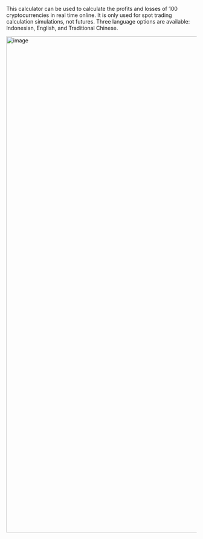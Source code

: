 This calculator can be used to calculate the profits and losses of 100 cryptocurrencies in real time online.
It is only used for spot trading calculation simulations, not futures.
Three language options are available: Indonesian, English, and Traditional Chinese.

<img width="729" height="1312" alt="image" src="https://github.com/user-attachments/assets/9e883f3d-f564-404b-99e7-fede8ef2b253" />
